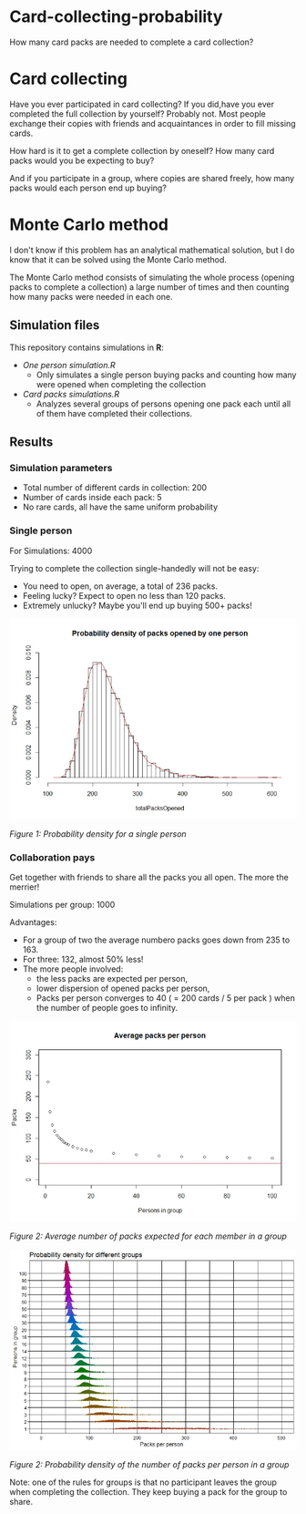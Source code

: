 # Card-collecting-probability
How many card packs are needed to complete a card collection?

# Card collecting

Have you ever participated in card collecting? If you did,have you ever completed the full collection by yourself? Probably not. Most people exchange their copies with friends and acquaintances in order to fill missing cards. 

How hard is it to get a complete collection by oneself? How many card packs would you be expecting to buy?

And if you participate in a group, where copies are shared freely, how many packs would each person end up buying?

# Monte Carlo method

I don't know if this problem has an analytical mathematical solution, but I do know that it can be solved using the Monte Carlo method.

The Monte Carlo method consists of simulating the whole process (opening packs to complete a collection) a large number of times and then counting how many packs were needed in each one.

## Simulation files

This repository contains simulations in **R**:
- *One person simulation.R*
    - Only simulates a single person buying packs and counting how many were opened when completing the collection
- *Card packs simulations.R*
    - Analyzes several groups of persons opening one pack each until all of them have completed their collections.

## Results

### Simulation parameters

- Total number of different cards in collection: 200
- Number of cards inside each pack: 5 
- No rare cards, all have the same uniform probability


### Single person

For Simulations: 4000

Trying to complete the collection single-handedly will not be easy:
 - You need to open, on average, a total of 236 packs. 
 - Feeling lucky? Expect to open no less than 120 packs.
 - Extremely unlucky? Maybe you'll end up buying 500+ packs!


![Figure 1](probabiliy%20density%20single%20person.jpeg?raw=true)

*Figure 1: Probability density for a single person*

### Collaboration pays

Get together with friends to share all the packs you all open. The more the merrier!

Simulations per group: 1000

Advantages:
- For a group of two the average numbero packs goes down from 235 to 163.
- For three: 132, almost 50% less! 
- The more people involved: 
    - the less packs are expected per person,
    - lower dispersion of opened packs per person,
    - Packs per person converges to 40 ( = 200 cards / 5 per pack ) when the number of people goes to infinity.

![Figure 2](Packs%20per%20group.jpeg?raw=true)

*Figure 2: Average number of packs expected for each member in a group*

![Figure 3](probabilities_for_groups.jpeg?raw=true)

*Figure 2: Probability density of the number of packs per person in a group*

Note: one of the rules for groups is that no participant leaves the group when completing the collection. They keep buying a pack for the group to share.